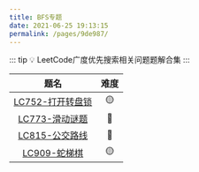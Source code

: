 ```yaml
---
title: BFS专题
date: 2021-06-25 19:13:15
permalink: /pages/9de987/
---
```


::: tip 💡
LeetCode广度优先搜索相关问题题解合集
:::

题名 | 难度 
:---------:|:----------:
 [LC752-打开转盘锁](/pages/8e87e0/) | 🟡
 [LC773-滑动谜题](/pages/6746e4/) | 🔴
 [LC815-公交路线](/pages/3e65f3/) | 🔴
 [LC909-蛇梯棋](/pages/c2ef6a/) | 🟡